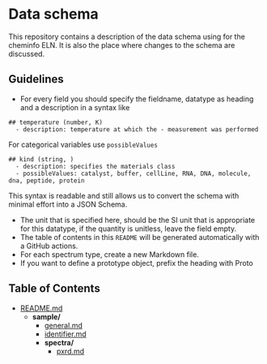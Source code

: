 # Data schema

This repository contains a description of the data schema using for the cheminfo ELN.
It is also the place where changes to the schema are discussed.

## Guidelines

- For every field you should specify the fieldname, datatype as heading and a description in a syntax like

```
## temperature (number, K)
  - description: temperature at which the - measurement was performed
```

For categorical variables use `possibleValues`

```
## kind (string, )
  - description: specifies the materials class
  - possibleValues: catalyst, buffer, cellLine, RNA, DNA, molecule, dna, peptide, protein
```

This syntax is readable and still allows us to convert the schema with minimal effort into a JSON Schema.

- The unit that is specified here, should be the SI unit that is appropriate for this datatype, if the quantity is unitless, leave the field empty.
- The table of contents in this `README` will be generated automatically with a GitHub actions.
- For each spectrum type, create a new Markdown file.
- If you want to define a prototype object, prefix the heading with Proto
 
## Table of Contents

<!-- filetree -->

 - [README.md](./README.md)
   - **sample/**
     - [general.md](./schema/sample/general.md)
     - [identifier.md](./schema/sample/identifier.md)
     - **spectra/**
       - [pxrd.md](./schema/sample/spectra/pxrd.md)

<!-- filetreestop -->
